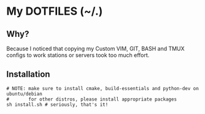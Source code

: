 My DOTFILES (~/.)
===

Why?
---

Because I noticed that copying my Custom VIM, GIT, BASH and TMUX configs to work stations or servers took too much effort.

Installation
---
```shell
# NOTE: make sure to install cmake, build-essentials and python-dev on ubuntu/debian
#       for other distros, please install appropriate packages
sh install.sh # seriously, that's it!
```
